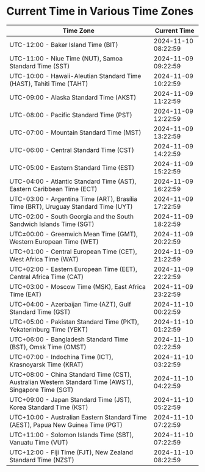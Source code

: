 # Current Time in Various Time Zones

| Time Zone | Current Time |
|-----------|--------------|
| UTC-12:00 - Baker Island Time (BIT) | 2024-11-10 08:22:59 |
| UTC-11:00 - Niue Time (NUT), Samoa Standard Time (SST) | 2024-11-09 09:22:59 |
| UTC-10:00 - Hawaii-Aleutian Standard Time (HAST), Tahiti Time (TAHT) | 2024-11-09 10:22:59 |
| UTC-09:00 - Alaska Standard Time (AKST) | 2024-11-09 11:22:59 |
| UTC-08:00 - Pacific Standard Time (PST) | 2024-11-09 12:22:59 |
| UTC-07:00 - Mountain Standard Time (MST) | 2024-11-09 13:22:59 |
| UTC-06:00 - Central Standard Time (CST) | 2024-11-09 14:22:59 |
| UTC-05:00 - Eastern Standard Time (EST) | 2024-11-09 15:22:59 |
| UTC-04:00 - Atlantic Standard Time (AST), Eastern Caribbean Time (ECT) | 2024-11-09 16:22:59 |
| UTC-03:00 - Argentina Time (ART), Brasília Time (BRT), Uruguay Standard Time (UYT) | 2024-11-09 17:22:59 |
| UTC-02:00 - South Georgia and the South Sandwich Islands Time (SGT) | 2024-11-09 18:22:59 |
| UTC±00:00 - Greenwich Mean Time (GMT), Western European Time (WET) | 2024-11-09 20:22:59 |
| UTC+01:00 - Central European Time (CET), West Africa Time (WAT) | 2024-11-09 21:22:59 |
| UTC+02:00 - Eastern European Time (EET), Central Africa Time (CAT) | 2024-11-09 22:22:59 |
| UTC+03:00 - Moscow Time (MSK), East Africa Time (EAT) | 2024-11-09 23:22:59 |
| UTC+04:00 - Azerbaijan Time (AZT), Gulf Standard Time (GST) | 2024-11-10 00:22:59 |
| UTC+05:00 - Pakistan Standard Time (PKT), Yekaterinburg Time (YEKT) | 2024-11-10 01:22:59 |
| UTC+06:00 - Bangladesh Standard Time (BST), Omsk Time (OMST) | 2024-11-10 02:22:59 |
| UTC+07:00 - Indochina Time (ICT), Krasnoyarsk Time (KRAT) | 2024-11-10 03:22:59 |
| UTC+08:00 - China Standard Time (CST), Australian Western Standard Time (AWST), Singapore Time (SGT) | 2024-11-10 04:22:59 |
| UTC+09:00 - Japan Standard Time (JST), Korea Standard Time (KST) | 2024-11-10 05:22:59 |
| UTC+10:00 - Australian Eastern Standard Time (AEST), Papua New Guinea Time (PGT) | 2024-11-10 07:22:59 |
| UTC+11:00 - Solomon Islands Time (SBT), Vanuatu Time (VUT) | 2024-11-10 07:22:59 |
| UTC+12:00 - Fiji Time (FJT), New Zealand Standard Time (NZST) | 2024-11-10 08:22:59 |
